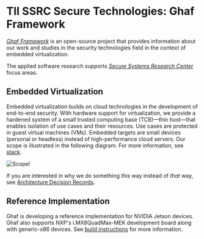 <!--
    Copyright 2022-2023 TII (SSRC) and the Ghaf contributors
    SPDX-License-Identifier: CC-BY-SA-4.0
-->

# TII SSRC Secure Technologies: Ghaf Framework

_[Ghaf Framework](./appendices/glossary.md#ghaf)_ is an open-source project that provides information about our work and studies in the security technologies field in the context of embedded virtualization.

The applied software research supports _[Secure Systems Research Center](./appendices/glossary.md#ssrc)_ focus areas.

## Embedded Virtualization

Embedded virtualization builds on cloud technologies in the development of end-to-end security. With hardware support for virtualization, we provide a hardened system of a small trusted computing base (TCB)—thin host—that enables isolation of use cases and their resources. Use cases are protected in guest virtual machines (VMs). Embedded targets are small devices (personal or headless) instead of high-performance cloud servers. Our scope is illustrated in the following diagram. For more information, see [stack](architecture/stack.md).

![Scope!](img/stack.drawio.png "Embedded Virtualization Scope")

If you are interested in why we do something *this* way instead of *that* way, see [Architecture Decision Records](adr.md).

## Reference Implementation

Ghaf is developing a reference implementation for NVIDIA Jetson devices.
Ghaf also supports NXP's i.MX8QuadMax-MEK development board along with generic-x86 devices. See [build instructions](build_config/reference_implementations.md) for more information.
